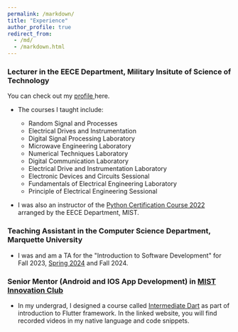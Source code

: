 ```yaml
---
permalink: /markdown/
title: "Experience"
author_profile: true
redirect_from: 
  - /md/
  - /markdown.html
---
```

### Lecturer in the EECE Department, Military Insitute of Science of Technology 
You can check out my <a href="https://mist.ac.bd/department/eece/facultyMembers/dibaloke_chanda-371" target="_blank">profile </a> here.
- The courses I taught include:
  - Random Signal and Processes
  - Electrical Drives and Instrumentation
  - Digital Signal Processing Laboratory
  - Microwave Engineering Laboratory
  - Numerical Techniques Laboratory
  - Digital Communication Laboratory
  - Electrical Drive and Instrumentation Laboratory
  - Electronic Devices and Circuits Sessional
  - Fundamentals of Electrical Engineering Laboratory
  - Principle of Electrical Engineering Sessional
 
- I was also an instructor of the <a href="https://eece.gitbook.io/python-certification-course-2022" target="_blank">Python Certification Course 2022</a>  arranged by the EECE Department, MIST.

### Teaching Assistant in the Computer Science Department, Marquette University 
-  I was and am a TA for the "Introduction to Software Development" for Fall 2023, [Spring 2024](https://www.marquette.edu/computer-science/teaching-research-assistant-assignments.php) and Fall 2024.

### Senior Mentor (Android and IOS App Development) in <a href="https://innovationclub.mist.ac.bd/" target="_blank">MIST Innovation Club</a>
- In my undergrad, I designed a course called <a href="https://eece.gitbook.io/mist-innovation-club-flutter-course-1" target="_blank">Intermediate Dart</a>
  as part of introduction to Flutter framework. In the linked website, you will find recorded videos in my native language and code snippets.
